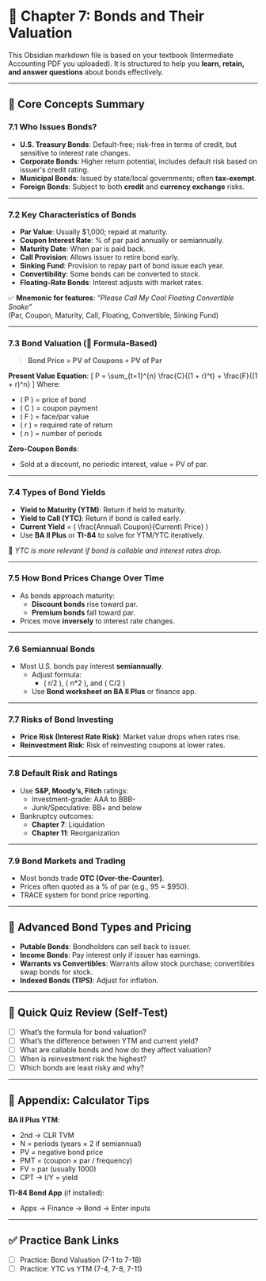 # 📘 Chapter 7: Bonds and Their Valuation

This Obsidian markdown file is based on your textbook (Intermediate Accounting PDF you uploaded). It is structured to help you **learn, retain, and answer questions** about bonds effectively.

---

## 🧠 Core Concepts Summary

### 7.1 Who Issues Bonds?
- **U.S. Treasury Bonds**: Default-free; risk-free in terms of credit, but sensitive to interest rate changes.
- **Corporate Bonds**: Higher return potential, includes default risk based on issuer's credit rating.
- **Municipal Bonds**: Issued by state/local governments; often **tax-exempt**.
- **Foreign Bonds**: Subject to both **credit** and **currency exchange** risks.

---

### 7.2 Key Characteristics of Bonds
- **Par Value**: Usually $1,000; repaid at maturity.
- **Coupon Interest Rate**: % of par paid annually or semiannually.
- **Maturity Date**: When par is paid back.
- **Call Provision**: Allows issuer to retire bond early.
- **Sinking Fund**: Provision to repay part of bond issue each year.
- **Convertibility**: Some bonds can be converted to stock.
- **Floating-Rate Bonds**: Interest adjusts with market rates.

✅ **Mnemonic for features**: *"Please Call My Cool Floating Convertible Snake"*  
(Par, Coupon, Maturity, Call, Floating, Convertible, Sinking Fund)

---

### 7.3 Bond Valuation (📐 Formula-Based)
> **Bond Price = PV of Coupons + PV of Par**

**Present Value Equation**:
\[
P = \sum_{t=1}^{n} \frac{C}{(1 + r)^t} + \frac{F}{(1 + r)^n}
\]
Where:
- \( P \) = price of bond
- \( C \) = coupon payment
- \( F \) = face/par value
- \( r \) = required rate of return
- \( n \) = number of periods

**Zero-Coupon Bonds**:
- Sold at a discount, no periodic interest, value = PV of par.

---

### 7.4 Types of Bond Yields
- **Yield to Maturity (YTM)**: Return if held to maturity.
- **Yield to Call (YTC)**: Return if bond is called early.
- **Current Yield** = \( \frac{Annual\ Coupon}{Current\ Price} \)
- Use **BA II Plus** or **TI-84** to solve for YTM/YTC iteratively.

📌 *YTC is more relevant if bond is callable and interest rates drop.*

---

### 7.5 How Bond Prices Change Over Time
- As bonds approach maturity:
  - **Discount bonds** rise toward par.
  - **Premium bonds** fall toward par.
- Prices move **inversely** to interest rate changes.

---

### 7.6 Semiannual Bonds
- Most U.S. bonds pay interest **semiannually**.
  - Adjust formula:
    - \( r/2 \), \( n*2 \), and \( C/2 \)
  - Use **Bond worksheet on BA II Plus** or finance app.

---

### 7.7 Risks of Bond Investing
- **Price Risk (Interest Rate Risk)**: Market value drops when rates rise.
- **Reinvestment Risk**: Risk of reinvesting coupons at lower rates.

---

### 7.8 Default Risk and Ratings
- Use **S&P, Moody’s, Fitch** ratings:
  - Investment-grade: AAA to BBB-
  - Junk/Speculative: BB+ and below
- Bankruptcy outcomes:
  - **Chapter 7**: Liquidation
  - **Chapter 11**: Reorganization

---

### 7.9 Bond Markets and Trading
- Most bonds trade **OTC (Over-the-Counter)**.
- Prices often quoted as a % of par (e.g., 95 = $950).
- TRACE system for bond price reporting.

---

## 📎 Advanced Bond Types and Pricing

- **Putable Bonds**: Bondholders can sell back to issuer.
- **Income Bonds**: Pay interest only if issuer has earnings.
- **Warrants vs Convertibles**: Warrants allow stock purchase; convertibles swap bonds for stock.
- **Indexed Bonds (TIPS)**: Adjust for inflation.

---

## 🧪 Quick Quiz Review (Self-Test)

- [ ] What’s the formula for bond valuation?
- [ ] What’s the difference between YTM and current yield?
- [ ] What are callable bonds and how do they affect valuation?
- [ ] When is reinvestment risk the highest?
- [ ] Which bonds are least risky and why?

---

## 📎 Appendix: Calculator Tips

**BA II Plus YTM**:
- 2nd → CLR TVM
- N = periods (years × 2 if semiannual)
- PV = negative bond price
- PMT = (coupon × par / frequency)
- FV = par (usually 1000)
- CPT → I/Y = yield

**TI-84 Bond App** (if installed):
- Apps → Finance → Bond → Enter inputs

---

## ✅ Practice Bank Links

- [ ] Practice: Bond Valuation (7-1 to 7-18)
- [ ] Practice: YTC vs YTM (7-4, 7-8, 7-11)
